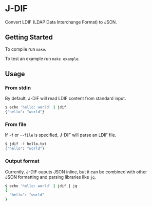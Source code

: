 # J-DIF

Convert LDIF (LDAP Data Interchange Format) to JSON.

## Getting Started

To compile run `make`.

To test an example run `make example`.

## Usage

### From stdin

By default, J-DIF will read LDIF content from standard input.

```bash
$ echo 'hello: world' | jdif 
{"hello": "world"}
```

### From file

If `-f` or `--file` is specified, J-DIF will parse an LDIF file.

```bash
$ jdif -f hello.txt
{"hello": "world"}
```

### Output format

Currently, J-DIF ouputs JSON inline, but it can be combined with other JSON formatting and parsing libraries like `jq`.


```bash
$ echo 'hello: world' | jdif | jq
{
  "hello": "world"
}
```
